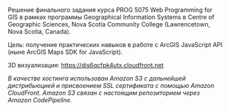 Решение финального задания курса PROG 5075 Web Programming for GIS в рамках программы Geographical Information Systems в Centre of Geographic Sciences, Nova Scotia Community College (Lawrencetown, Nova Scotia, Canada).

Цель: получение практических навыков в работе с ArcGIS JavaScript API (ныне ArcGIS Maps SDK for JavaScript).

3D визуализация: https://dis6qcfpk4utx.cloudfront.net

<i>В качестве хостинга использован Amazon S3 c дальнейшей дистрибьюцией и присвоением SSL сертификата с помощью Amazon CloudFront. Amazon S3 связан с настоящим репозиторием через Amazon CodePipeline.</i>